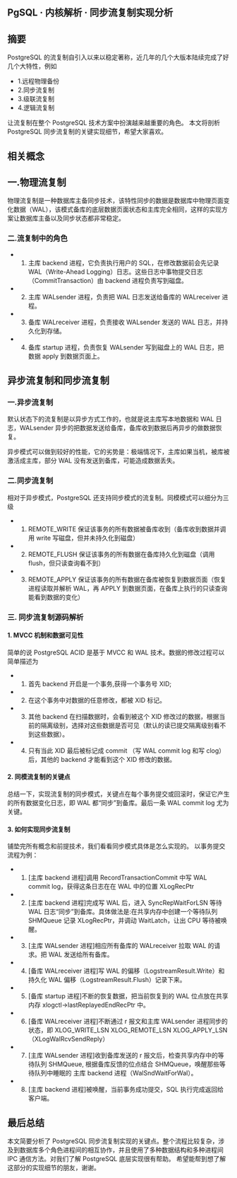 ## PgSQL · 内核解析 · 同步流复制实现分析


    
## 摘要

PostgreSQL 的流复制自引入以来以稳定著称，近几年的几个大版本陆续完成了好几个大特性，例如  


* 1.远程物理备份
* 2.同步流复制
* 3.级联流复制
* 4.逻辑流复制



让流复制在整个 PostgreSQL 技术方案中扮演越来越重要的角色。
本文将剖析 PostgreSQL 同步流复制的关键实现细节，希望大家喜欢。  

## 相关概念

## 一.物理流复制

物理流复制是一种数据库主备同步技术，该特性同步的数据是数据库中物理页面变化数据（WAL），该模式备库的底层数据页面状态和主库完全相同，这样的实现方案让数据库主备以及同步状态都非常稳定。  

### 二.流复制中的角色

* 1. 主库 backend 进程，它负责执行用户的 SQL，在修改数据前会先记录 WAL（Write-Ahead Logging）日志。这些日志中事物提交日志（CommitTransaction）由 backend 进程负责写到磁盘。
* 2. 主库 WALsender 进程，负责把 WAL 日志发送给备库的 WALreceiver 进程。
* 3. 备库 WALreceiver 进程，负责接收 WALsender 发送的 WAL 日志，并持久化到存储。
* 4. 备库 startup 进程，负责恢复 WALsender 写到磁盘上的 WAL 日志，把数据 apply 到数据页面上。


## 异步流复制和同步流复制

### 一.异步流复制

默认状态下的流复制是以异步方式工作的，也就是说主库写本地数据和 WAL 日志，WALsender 异步的把数据发送给备库，备库收到数据后再异步的做数据恢复。  


异步模式可以做到较好的性能，它的劣势是：极端情况下，主库如果当机，被库被激活成主库，部分 WAL 没有发送到备库，可能造成数据丢失。  

### 二.同步流复制

相对于异步模式，PostgreSQL 还支持同步模式的流复制。同模模式可以细分为三级  


* 1. REMOTE_WRITE 保证该事务的所有数据被备库收到（备库收到数据并调用 write 写磁盘，但并未持久化到磁盘）
* 2. REMOTE_FLUSH 保证该事务的所有数据在备库持久化到磁盘（调用 flush，但只读查询看不到）
* 3. REMOTE_APPLY 保证该事务的所有数据在备库被恢复到数据页面（恢复进程读取并解析 WAL，再 APPLY 到数据页面，在备库上执行的只读查询能看到数据的变化）


### 三. 同步流复制源码解析

#### 1. MVCC 机制和数据可见性

简单的说 PostgreSQL ACID 是基于 MVCC 和 WAL 技术。数据的修改过程可以简单描述为  


* 1. 首先 backend 开启是一个事务,获得一个事务号 XID;
* 2. 在这个事务中对数据的任意修改，都被 XID 标记。
* 3. 其他 backend 在扫描数据时，会看到被这个 XID 修改过的数据，根据当前的隔离级别，选择对这些数据是否可见（默认的读已提交隔离级别看不到这些数据）。
* 4. 只有当此 XID 最后被标记成 commit （写 WAL commit log 和写 clog）后，其他的 backend 才能看到这个 XID 修改的数据。


#### 2. 同模流复制的关键点


总结一下，实现流复制的同步模式，关键点在每个事务提交或回滚时，保证它产生的所有数据变化日志，即 WAL 都“同步”到备库。最后一条 WAL commit log 尤为关键。  

#### 3. 如何实现同步流复制


铺垫完所有概念和前提技术，我们看看同步模式具体是怎么实现的。
以事务提交流程为例：  


* 1. [主库 backend 进程]调用 RecordTransactionCommit 中写 WAL commit log，获得这条日志在在 WAL 中的位置 XLogRecPtr
* 2. [主库 backend 进程]完成写 WAL 后，进入 SyncRepWaitForLSN 等待 WAL 日志“同步”到备库。具体做法是:在共享内存中创建一个等待队列 SHMQueue 记录 XLogRecPtr，并调动 WaitLatch，让出 CPU 等待被唤醒。
* 3. [主库 WALsender 进程]相应所有备库的 WALreceiver 拉取 WAL 的请求。把 WAL 发送给所有备库。
* 4. [备库 WALreceiver 进程]写 WAL 的偏移（LogstreamResult.Write）和持久化 WAL 偏移（LogstreamResult.Flush）记录下来。
* 5. [备库 startup 进程]不断的恢复数据，把当前恢复到的 WAL 位点放在共享内存 xlogctl->lastReplayedEndRecPtr 中。
* 6. [备库 WALreceiver 进程]不断通过 r 报文和主库 WALsender 进程同步的状态，即 XLOG_WRITE_LSN XLOG_REMOTE_LSN XLOG_APPLY_LSN（XLogWalRcvSendReply）
* 7. [主库 WALsender 进程]收到备库发送的 r 报文后，检查共享内存中的等待队列 SHMQueue, 根据备库反馈的位点结合 SHMQueue，唤醒那些等待队列中睡眠的 主库 backend 进程（WalSndWaitForWal）。
* 8. [主库 backend 进程]被唤醒，当前事务成功提交，SQL 执行完成返回给客户端。


## 最后总结

本文简要分析了 PostgreSQL 同步流复制实现的关键点。整个流程比较复杂，涉及到数据库多个角色进程间的相互协作，并且使用了多种数据结构和多种进程间 IPC 通信方法。对我们了解 PostgreSQL 底层实现很有帮助。
希望能帮到想了解这部分的实现细节的朋友，谢谢。  

